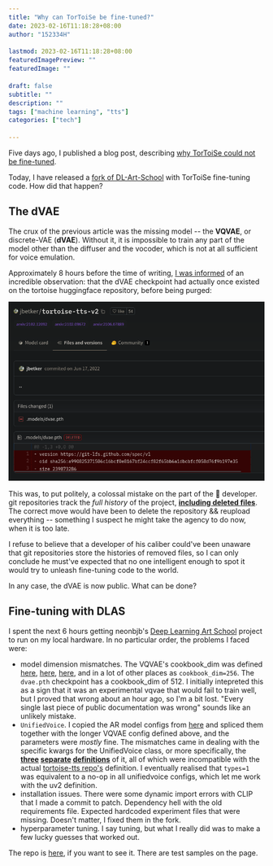 ```yaml
---
title: "Why can TorToiSe be fine-tuned?"
date: 2023-02-16T11:18:28+08:00
author: "152334H"

lastmod: 2023-02-16T11:18:28+08:00
featuredImagePreview: ""
featuredImage: ""

draft: false
subtitle: ""
description: ""
tags: ["machine learning", "tts"]
categories: ["tech"]

---
```


Five days ago, I published a blog post, describing [why TorToiSe could not be fine-tuned](https://152334h.github.io/blog/tortoise-fine-tuning/).

Today, I have released a [fork of DL-Art-School](https://github.com/152334H/DL-Art-School) with TorToiSe fine-tuning code. How did that happen?

<!--more-->

## The dVAE
The crux of the previous article was the missing model -- the **VQVAE**, or discrete-VAE (**dVAE**). Without it, it is impossible to train any part of the model other than the diffuser and the vocoder, which is not at all sufficient for voice emulation.

Approximately 8 hours before the time of writing, [I was informed](https://github.com/152334H/152334H.github.io/discussions/4#discussioncomment-4987081) of an incredible observation: that the dVAE checkpoint had actually once existed on the tortoise huggingface repository, before being purged:

![](./Screenshot_2023-02-16_11-27-28.png)

This was, to put politely, a colossal mistake on the part of the :turtle: developer. git repositories track the _full history_ of the project, [**including deleted files**](https://huggingface.co/jbetker/tortoise-tts-v2/blob/301bf480e8e89caa694a58a3144d218f7d583fb0/.models/dvae.pth). The correct move would have been to delete the repository && reupload everything -- something I suspect he might take the agency to do now, when it is too late.

I refuse to believe that a developer of his caliber could've been unaware that git repositories store the histories of removed files, so I can only conclude he must've expected that no one intelligent enough to spot it would try to unleash fine-tuning code to the world.

In any case, the dVAE is now public. What can be done?

## Fine-tuning with DLAS

I spent the next 6 hours getting neonbjb's [Deep Learning Art School](https://github.com/neonbjb/DL-Art-School) project to run on my local hardware. In no particular order, the problems I faced were:
* model dimension mismatches. The VQVAE's cookbook_dim was defined [here](https://docs.google.com/document/d/13O_eyY65i6AkNrN_LdPhpUjGhyTNKYHvDrIvHnHe1GA), [here](http://web.archive.org/web/20230125205033/https://github.com/neonbjb/tortoise-tts/issues/200), [here](http://web.archive.org/web/20230213182200/https://github.com/neonbjb/tortoise-tts/issues/92#issuecomment-1149023261), and in a lot of other places as `cookbook_dim=256`. The `dvae.pth` checkpoint has a cookbook_dim of 512. I initially intepreted this as a sign that it was an experimental vqvae that would fail to train well, but I proved that wrong about an hour ago, so I'm a bit lost. "Every single last piece of public documentation was wrong" sounds like an unlikely mistake.
* `UnifiedVoice`. I copied the AR model configs from [here](http://web.archive.org/web/20230216033901/https://github.com/neonbjb/DL-Art-School/issues/8) and spliced them together with the longer VQVAE config defined above, and the parameters were _mostly_ fine. The mismatches came in dealing with the specific kwargs for the UnifiedVoice class, or more specifically, the **[three](https://github.com/neonbjb/DL-Art-School/blob/master/codes/models/audio/tts/unified_voice4.py) [separate](https://github.com/neonbjb/DL-Art-School/blob/master/codes/models/audio/tts/unified_voice3.py) [definitions](https://github.com/neonbjb/DL-Art-School/blob/master/codes/models/audio/tts/unified_voice2.py)** of it, all of which were incompatible with the actual [tortoise-tts repo's](https://github.com/neonbjb/tortoise-tts/blob/main/tortoise/models/autoregressive.py) definition. I eventually realised that `types=1` was equivalent to a no-op in all unifiedvoice configs, which let me work with the uv2 definition.
* installation issues. There were some dynamic import errors with CLIP that I made a commit to patch. Dependency hell with the old requirements file. Expected hardcoded experiment files that were missing. Doesn't matter, I fixed them in the fork.
* hyperparameter tuning. I say tuning, but what I really did was to make a few lucky guesses that worked out.

The repo is [here](https://github.com/152334H/DL-Art-School), if you want to see it. There are test samples on the page.


